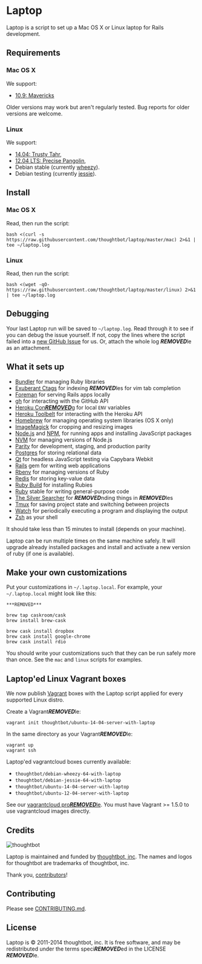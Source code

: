 Laptop
======

Laptop is a script to set up a Mac OS X or Linux laptop for Rails development.

Requirements
------------

### Mac OS X

We support:

* [10.9: Mavericks](https://itunes.apple.com/us/app/os-x-mavericks/id675248567)

Older versions may work but aren't regularly tested. Bug reports for older
versions are welcome.

### Linux

We support:

* [14.04: Trusty Tahr](https://wiki.ubuntu.com/TrustyTahr/ReleaseNotes),
* [12.04 LTS: Precise Pangolin](https://wiki.ubuntu.com/PrecisePangolin/ReleaseNotes),
* Debian stable (currently [wheezy](http://www.debian.org/releases/stable/)).
* Debian testing (currently [jessie](http://www.debian.org/releases/testing/)).

Install
-------

### Mac OS X

Read, then run the script:

    bash <(curl -s https://raw.githubusercontent.com/thoughtbot/laptop/master/mac) 2>&1 | tee ~/laptop.log

### Linux

Read, then run the script:

    bash <(wget -qO- https://raw.githubusercontent.com/thoughtbot/laptop/master/linux) 2>&1 | tee ~/laptop.log

Debugging
---------

Your last Laptop run will be saved to `~/laptop.log`. Read through it to see if
you can debug the issue yourself. If not, copy the lines where the script
failed into a [new GitHub
Issue](https://github.com/thoughtbot/laptop/issues/new) for us. Or, attach the
whole log ***REMOVED***le as an attachment.

What it sets up
---------------

* [Bundler] for managing Ruby libraries
* [Exuberant Ctags] for indexing ***REMOVED***les for vim tab completion
* [Foreman] for serving Rails apps locally
* [gh] for interacting with the GitHub API
* [Heroku Con***REMOVED***g] for local `ENV` variables
* [Heroku Toolbelt] for interacting with the Heroku API
* [Homebrew] for managing operating system libraries (OS X only)
* [ImageMagick] for cropping and resizing images
* [Node.js] and [NPM], for running apps and installing JavaScript packages
* [NVM] for managing versions of Node.js
* [Parity] for development, staging, and production parity
* [Postgres] for storing relational data
* [Qt] for headless JavaScript testing via Capybara Webkit
* [Rails] gem for writing web applications
* [Rbenv] for managing versions of Ruby
* [Redis] for storing key-value data
* [Ruby Build] for installing Rubies
* [Ruby] stable for writing general-purpose code
* [The Silver Searcher] for ***REMOVED***nding things in ***REMOVED***les
* [Tmux] for saving project state and switching between projects
* [Watch] for periodically executing a program and displaying the output
* [Zsh] as your shell

[Bundler]: http://bundler.io/
[Exuberant Ctags]: http://ctags.sourceforge.net/
[Foreman]: https://github.com/ddollar/foreman
[gh]: https://github.com/jingweno/gh
[Heroku Con***REMOVED***g]: https://github.com/ddollar/heroku-con***REMOVED***g
[Heroku Toolbelt]: https://toolbelt.heroku.com/
[Homebrew]: http://brew.sh/
[ImageMagick]: http://www.imagemagick.org/
[Node.js]: http://nodejs.org/
[NPM]: https://www.npmjs.org/
[NVM]: https://github.com/creationix/nvm
[Parity]: https://github.com/croaky/parity
[Postgres]: http://www.postgresql.org/
[Qt]: http://qt-project.org/
[Rails]: http://rubyonrails.org/
[Rbenv]: https://github.com/sstephenson/rbenv
[Redis]: http://redis.io/
[Ruby Build]: https://github.com/sstephenson/ruby-build
[Ruby]: https://www.ruby-lang.org/en/
[The Silver Searcher]: https://github.com/ggreer/the_silver_searcher
[Tmux]: http://tmux.sourceforge.net/
[Watch]: http://linux.die.net/man/1/watch
[Zsh]: http://www.zsh.org/

It should take less than 15 minutes to install (depends on your machine).

Laptop can be run multiple times on the same machine safely. It will upgrade
already installed packages and install and activate a new version of ruby (if
one is available).

Make your own customizations
----------------------------

Put your customizations in `~/.laptop.local`. For example, your
`~/.laptop.local` might look like this:

    ***REMOVED***

    brew tap caskroom/cask
    brew install brew-cask

    brew cask install dropbox
    brew cask install google-chrome
    brew cask install rdio

You should write your customizations such that they can be run safely more than
once. See the `mac` and `linux` scripts for examples.

Laptop'ed Linux Vagrant boxes
-----------------------------

We now publish [Vagrant](http://vagrantup.com) boxes with the Laptop script
applied for every supported Linux distro.

Create a Vagrant***REMOVED***le:

    vagrant init thoughtbot/ubuntu-14-04-server-with-laptop

In the same directory as your Vagrant***REMOVED***le:

    vagrant up
    vagrant ssh

Laptop'ed vagrantcloud boxes currently available:

* `thoughtbot/debian-wheezy-64-with-laptop`
* `thoughtbot/debian-jessie-64-with-laptop`
* `thoughtbot/ubuntu-14-04-server-with-laptop`
* `thoughtbot/ubuntu-12-04-server-with-laptop`

See our [vagrantcloud pro***REMOVED***le](https://vagrantcloud.com/thoughtbot). You must
have Vagrant >= 1.5.0 to use vagrantcloud images directly.

Credits
-------

![thoughtbot](http://thoughtbot.com/assets/tm/logo.png)

Laptop is maintained and funded by [thoughtbot, inc](http://thoughtbot.com/community).
The names and logos for thoughtbot are trademarks of thoughtbot, inc.

Thank you, [contributors](https://github.com/thoughtbot/laptop/graphs/contributors)!

Contributing
------------

Please see [CONTRIBUTING.md](https://github.com/thoughtbot/laptop/blob/master/CONTRIBUTING.md).

License
-------

Laptop is © 2011-2014 thoughtbot, inc. It is free software, and may be
redistributed under the terms speci***REMOVED***ed in the LICENSE ***REMOVED***le.
